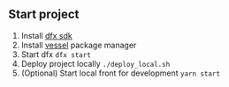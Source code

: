 ## Start project

1. Install [dfx sdk](https://internetcomputer.org/docs/current/developer-docs/build/install-upgrade-remove/)
1. Install [vessel](https://github.com/dfinity/vessel) package manager
1. Start dfx `dfx start`
1. Deploy project locally `./deploy_local.sh`
1. (Optional) Start local front for development `yarn start`
